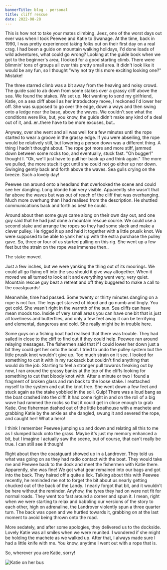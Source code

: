 ```yaml
--- 
bannerTitle: blog - personal
title: cliff rescue 
date: 2022-08-28
---
```


This is how not to take your mates climbing. Jeez, one of the worst days out
ever was when I took Peewee and Katie to Swanage. At the time, back in 1990, I
was pretty experienced taking folks out on their first day on a real crag. I
had been a guide on mountain walking holidays, I'd done loads of wild
adventures, what could go wrong? Looking at the guide book when we got to the
beginner's area, I looked for a good starting climb. There were blimmin' tons
of groups all over this pretty small area. It didn't look like it would be any
fun, so I thought "why not try this more exciting looking one?" Mistake!

The three starred climb was a bit away from the heaving and noisy crowd. The
guide said to ab down from some stakes over a grassy cliff above the sea. We
found the stakes. We set up. Not wanting to send my girlfriend, Katie, on a sea
cliff abseil as her introductory move, I reckoned I'd lower her off. She was
supposed to go over the edge, down a ways and then swing onto a ledge near the
base, above the waves. We couldn't see what the conditions were like, but, you
know, the guide didn't make any kind of a deal out of it, and..er..there have
to be more excuses, but..

Anyway, over she went and all was well for a few minutes until the rope started
to wear a groove in the grassy edge. If you were abseiling, the rope would be
relatively still, but lowering a person down was a different thing. A thing I
hadn't thought about. The rope got more and more stiff, jammed down between
some rocks too, and eventually, stuck fast. "Oh bugger!" thought I. "Ok, we'll
just have to pull her back up and think again." The more we pulled, the more
stuck it got until she could not go either up nor down. Swinging gently back
and forth above the waves. Sea gulls crying on the breeze. Such a lovely day!

Peewee ran around onto a headland that overlooked the scene and could see her
dangling. Long blonde hair very visible. Apparently she wasn't that far above
the waves but was out of reach of the cliff that was overhanging. Much more
overhung than I had realised from the description. He shuttled communications
back and forth as best he could.

Around about then some guys came along on their own day out, and one guy said
that he had just done a mountain rescue course. We could use a second stake and
arrange the ropes so they had some slack and make a clever pulley. He rigged it
up and held it together with a little prusik knot. We were supposed to be able
to yank her up with the extra purchase the pulley gave. So, three or four of us
started pulling on this rig. She went up a few feet but the strain on the rope
was immense then..

The stake moved.

Just a few inches, but we were yanking the thing out of its moorings. We could
all go flying off into the sea should it give way altogether. When it moved we
all turned to look at it and everything went very, very quiet. Mountain rescue
guy beat a retreat and off they buggered to make a call to the coastguards! 

Meanwhile, time had passed. Some twenty or thirty minutes dangling on a rope is
not fun. The legs get starved of blood and go numb and tingly. You get cold.
She wasn't right in the warmth of the sun. Sea cliffs can have mean moods too.
Inside of very small areas you can have one bit that is just all loveliness and
butterflies, and only a few feet away it can be terrifying and elemental,
dangerous and cold. She really might be in trouble here.

Some guys on a fishing boat had realised that there was trouble. They had
sailed in close to the cliff to find out if they could help. Peewee ran around
relaying messages. The fishermen said that if I could lower her down just a bit
they could get her onto the boat. I tried to undo the pulley system but the
little prusik knot wouldn't give up. Too much strain on it see. I looked for
something to cut it with in my rucksack but couldn't find anything that would do
the job. Starting to feel a stronger pull towards freaking out by now, I ran
around the grassy banks at the top of the cliffs looking for something to cut
that bloody knot with. After a minute or two I found a fragment of broken glass
and ran back to the loose stake. I reattached myself to the system and cut the
knot free. She went down a few feet and stuck again as the stake yobbled in the
soil. Gulp! There was a loud bang as the boat crashed into the cliff. It had
come right in and on the roll of a big wave had rammed the rocks so that it
could get in close enough to grab Katie. One fisherman dashed out of the little
boathouse with a machete and grabbing Katie by the ankle as she dangled, swung
it and severed the rope, and caught her! What a hero!

I think I remember Peewee jumping up and down and relating all this to me as I
slumped back onto the grass. Maybe it's just my memory enhanced a bit, but I
imagine I actually saw the scene, but of course, that can't really be true. I
can still see it though!

Right about then the coastguard showed up in a Landrover. They told us what was
going on as they had radio contact with the boat. They would take me and Peewee
back to the dock and meet the fishermen with Katie there. Apparently, she was
fine! We got what gear remained into our bags and got into the back. They
haired off a quite a lick. Talking about this with Peewee recently, he reminded
me not to forget the bit about us nearly getting chucked out of the back of the
Landy. I nearly forgot that bit, and it wouldn't be here without the reminder.
Anyhow, the tyres they had on were not fit for normal roads. They went too fast
around a corner and spun it. I mean, right when we were starting to relax and
babbling our versions of the story to each other, high on adrenaline, the
Landrover violently spun a three quarter turn. The back was open and we hurtled
towards it, grabbing on at the last moment to avoid being thrown onto the road.

More sedately, and after some apologies, they delivered us to the dockside.
Lovely Katie was all smiles when we were reunited. I wondered if she might be
holding the machete as we walked up. After that, I always made sure I had a
little knife with me. You know, anytime I went out with a rope that is.

So, wherever you are Katie, sorry!

![Katie on her bus](/images/circus/katieonthebus.jpg)
